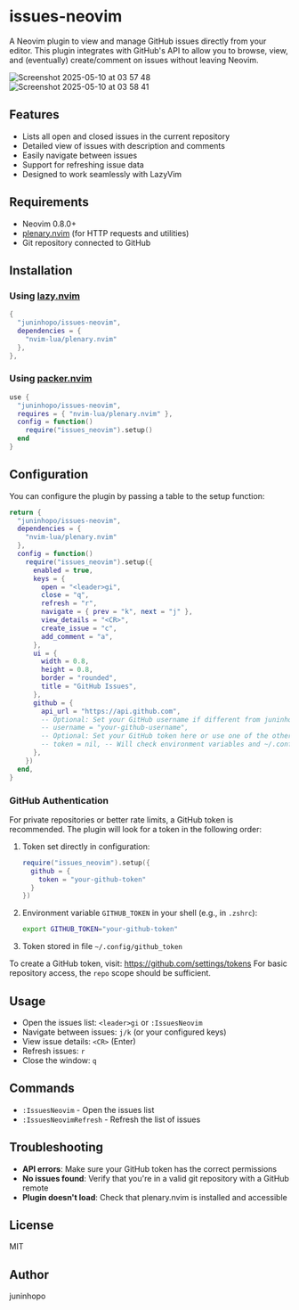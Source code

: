 # issues-neovim

A Neovim plugin to view and manage GitHub issues directly from your editor. This plugin integrates with GitHub's API to allow you to browse, view, and (eventually) create/comment on issues without leaving Neovim.

![Screenshot 2025-05-10 at 03 57 48](https://github.com/user-attachments/assets/6e8a84bf-808c-4e38-b760-e1416960faa7)
![Screenshot 2025-05-10 at 03 58 41](https://github.com/user-attachments/assets/60644310-56ad-4e2a-a5b6-e283d5b95bdd)


## Features

- Lists all open and closed issues in the current repository
- Detailed view of issues with description and comments
- Easily navigate between issues
- Support for refreshing issue data
- Designed to work seamlessly with LazyVim

## Requirements

- Neovim 0.8.0+
- [plenary.nvim](https://github.com/nvim-lua/plenary.nvim) (for HTTP requests and utilities)
- Git repository connected to GitHub

## Installation

### Using [lazy.nvim](https://github.com/folke/lazy.nvim)

```lua
{
  "juninhopo/issues-neovim",
  dependencies = {
    "nvim-lua/plenary.nvim"
  },
},
```

### Using [packer.nvim](https://github.com/wbthomason/packer.nvim)

```lua
use {
  "juninhopo/issues-neovim",
  requires = { "nvim-lua/plenary.nvim" },
  config = function()
    require("issues_neovim").setup()
  end
}
```

## Configuration

You can configure the plugin by passing a table to the setup function:

```lua
return {
  "juninhopo/issues-neovim",
  dependencies = {
    "nvim-lua/plenary.nvim"
  },
  config = function()
    require("issues_neovim").setup({
      enabled = true,
      keys = {
        open = "<leader>gi",
        close = "q",
        refresh = "r",
        navigate = { prev = "k", next = "j" },
        view_details = "<CR>",
        create_issue = "c",
        add_comment = "a",
      },
      ui = {
        width = 0.8,
        height = 0.8,
        border = "rounded",
        title = "GitHub Issues",
      },
      github = {
        api_url = "https://api.github.com",
        -- Optional: Set your GitHub username if different from juninhopo
        -- username = "your-github-username",
        -- Optional: Set your GitHub token here or use one of the other methods mentioned in the docs
        -- token = nil, -- Will check environment variables and ~/.config/github_token
      },
    })
  end,
}
```

### GitHub Authentication

For private repositories or better rate limits, a GitHub token is recommended. The plugin will look for a token in the following order:

1. Token set directly in configuration:
   ```lua
   require("issues_neovim").setup({
     github = {
       token = "your-github-token"
     }
   })
   ```

2. Environment variable `GITHUB_TOKEN` in your shell (e.g., in `.zshrc`):
   ```bash
   export GITHUB_TOKEN="your-github-token"
   ```

3. Token stored in file `~/.config/github_token`

To create a GitHub token, visit: https://github.com/settings/tokens
For basic repository access, the `repo` scope should be sufficient.

## Usage

- Open the issues list: `<leader>gi` or `:IssuesNeovim`
- Navigate between issues: `j/k` (or your configured keys)
- View issue details: `<CR>` (Enter)
- Refresh issues: `r`
- Close the window: `q`

## Commands

- `:IssuesNeovim` - Open the issues list
- `:IssuesNeovimRefresh` - Refresh the list of issues

## Troubleshooting

- **API errors**: Make sure your GitHub token has the correct permissions
- **No issues found**: Verify that you're in a valid git repository with a GitHub remote
- **Plugin doesn't load**: Check that plenary.nvim is installed and accessible

## License

MIT

## Author

juninhopo
